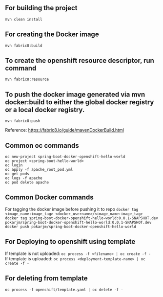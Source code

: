 For building the project
--------------------------
`mvn clean install`

For creating the Docker image
--------------------------
`mvn fabric8:build`

To create the openshift resource descriptor, run command
--------------------------
`mvn fabric8:resource`

To push the docker image generated via mvn docker:build to either the global docker registry or a local docker registry.
--------------------------
`mvn fabric8:push`

Reference:
https://fabric8.io/guide/mavenDockerBuild.html

Common oc commands
--------------------------
`oc new-project spring-boot-docker-openshift-hello-world`\
`oc project <spring-boot-hello-world>`\
`oc login`\
`oc apply -f apache_root_pod.yml`\
`oc get pods`\
`oc logs -f apache`\
`oc pod delete apache`

Common Docker commands
--------------------------
For tagging the docker image before pushing it to repo
`docker tag <image_name:image_tag> <docker_username>/<image_name:image_tag>`\
`docker tag spring-boot-docker-openshift-hello-world:0.0.1-SNAPSHOT.dev pokarjm/spring-boot-docker-openshift-hello-world:0.0.1-SNAPSHOT.dev`\
`docker push pokarjm/spring-boot-docker-openshift-hello-world`

For Deploying to openshift using template
----------------------------------------------
If template is not uploaded: `oc process -f <filename> | oc create -f -`\
If template is uploaded: `oc process <deployment-template-name> | oc create -f -`

For deleting from template
-----------------------------
`oc process -f openshift/template.yaml | oc delete -f -`
